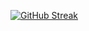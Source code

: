  <a href="https://git.io/streak-stats"><img src="https://streak-stats.demolab.com?user=DailyWind00&theme=omni&hide_border=true&border_radius=15" alt="GitHub Streak" /></a> 
